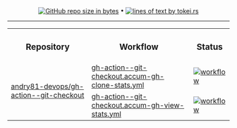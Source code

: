 <!-- collected statistic data repository metrics -->
<p align="center">
  <a href="#"><img src="https://img.shields.io/github/repo-size/andry81-stats/gh-action--git-checkout--gh-stats?logo=github" valign="middle" alt="GitHub repo size in bytes" /></a>
• <a href="https://github.com/XAMPPRocky/tokei"><img src="https://tokei.rs/b1/github/andry81-stats/gh-action--git-checkout--gh-stats?category=lines" valign="middle" alt="lines of text by tokei.rs" /></a>
</p>

<hr />

<!-- workflow actions -->
<table align="center">
  <tr>
    <th><h3>Repository</h3></th>
    <th><h3>Workflow</h3></th>
    <th><h3>Status</h3></th>
  </tr>
  <tr>
    <td rowspan="2"><a href="https://github.com/andry81-devops/gh-action--git-checkout">andry81-devops/gh-action--git-checkout</a></td>
    <td><a href="https://github.com/andry81-devops/actions/tree/HEAD/.github/workflows/gh-action--git-checkout.accum-gh-clone-stats.yml">gh-action--git-checkout.accum-gh-clone-stats.yml</a></td>
    <td><a href="https://github.com/andry81-devops/actions/actions/workflows/gh-action--git-checkout.accum-gh-clone-stats.yml"><img src="https://img.shields.io/github/actions/workflow/status/andry81-devops/actions/gh-action--git-checkout.accum-gh-clone-stats.yml?logo=github&label=workflow" valign="middle" alt="workflow" /></a></td>
  </tr>
  <tr>
    <td><a href="https://github.com/andry81-devops/actions/tree/HEAD/.github/workflows/gh-action--git-checkout.accum-gh-view-stats.yml">gh-action--git-checkout.accum-gh-view-stats.yml</a></td>
    <td><a href="https://github.com/andry81-devops/actions/actions/workflows/gh-action--git-checkout.accum-gh-view-stats.yml"><img src="https://img.shields.io/github/actions/workflow/status/andry81-devops/actions/gh-action--git-checkout.accum-gh-view-stats.yml?logo=github&label=workflow" valign="middle" alt="workflow" /></a></td>
  </tr>
</table>
